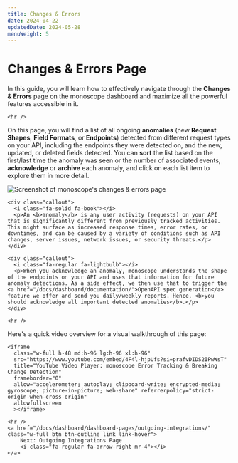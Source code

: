```yaml
---
title: Changes & Errors
date: 2024-04-22
updatedDate: 2024-05-28
menuWeight: 5
---
```


# Changes & Errors Page

In this guide, you will learn how to effectively navigate through the **Changes & Errors** page on the monoscope dashboard and maximize all the powerful features accessible in it.

```=html
<hr />
```

On this page, you will find a list of all ongoing **anomalies** (new **Request Shapes**, **Field Formats**, or **Endpoints**) detected from different request types on your API, including the endpoints they were detected on, and the new, updated, or deleted fields detected. You can **sort** the list based on the first/last time the anomaly was seen or the number of associated events, **acknowledge** or **archive** each anomaly, and click on each list item to explore them in more detail.

![Screenshot of monoscope's changes & errors page](/docs/dashboard/dashboard-pages/changes-errors/changes-errors.png)

```=html
<div class="callout">
  <i class="fa-solid fa-book"></i>
  <p>An <b>anomaly</b> is any user activity (requests) on your API that is significantly different from previously tracked activities. This might surface as increased response times, error rates, or downtimes, and can be caused by a variety of conditions such as API changes, server issues, network issues, or security threats.</p>
</div>
```

```=html
<div class="callout">
  <i class="fa-regular fa-lightbulb"></i>
  <p>When you acknowledge an anomaly, monoscope understands the shape of the endpoints on your API and uses that information for future anomaly detections. As a side effect, we then use that to trigger the <a href="/docs/dashboard/documentation/">OpenAPI spec generation</a> feature we offer and send you daily/weekly reports. Hence, <b>you should acknowledge all important detected anomalies</b>.</p>
</div>
```

```=html
<hr />
```

Here's a quick video overview for a visual walkthrough of this page:

```=html
<iframe
  class="w-full h-48 md:h-96 lg:h-96 xl:h-96"
  src="https://www.youtube.com/embed/4F4l-hjpUfs?si=prafvDIDS2IPwWsT"
  title="YouTube Video Player: monoscope Error Tracking & Breaking Change Detection"
  frameborder="0"
  allow="accelerometer; autoplay; clipboard-write; encrypted-media; gyroscope; picture-in-picture; web-share" referrerpolicy="strict-origin-when-cross-origin"
  allowfullscreen
  ></iframe>
```

```=html
<hr />
<a href="/docs/dashboard/dashboard-pages/outgoing-integrations/" class="w-full btn btn-outline link link-hover">
    Next: Outgoing Integrations Page
    <i class="fa-regular fa-arrow-right mr-4"></i>
</a>
```
